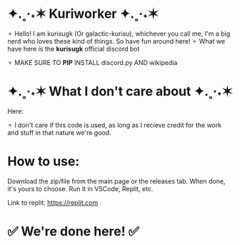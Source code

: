 # ✦.˳·˖✶ Kuriworker ✦.˳·˖✶

⚬ Hello! I am kurisugk (Or galactic-kurisu), whichever you call me, I'm a big nerd who loves these kind of things. So have fun around here!
⚬ What we have here is the **kurisugk** official discord bot

⚬ MAKE SURE TO **PIP** INSTALL discord.py AND wikipedia

# ✦.˳·˖✶ What I don't care about ✦.˳·˖✶
Here:

⚬ I don't care if this code is used, as long as I recieve credit for the work and stuff in that nature we're good.

# How to use: 

Download the zip/file from the main page or the releases tab. When done, it's yours to choose. Run it in VSCode, Replit, etc.

Link to replit:
https://replit.com

# ✅ We're done here! ✅
